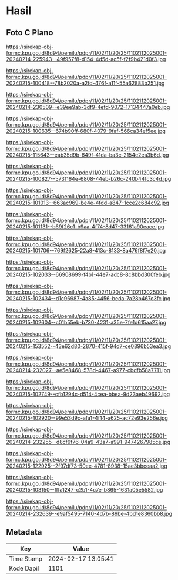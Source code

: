 # Hasil

## Foto C Plano

https://sirekap-obj-formc.kpu.go.id/8d94/pemilu/pdpr/11/02/11/20/25/1102112025001-20240214-225943--49f957f8-d154-4d5d-ac5f-f2f9b421d0f3.jpg

https://sirekap-obj-formc.kpu.go.id/8d94/pemilu/pdpr/11/02/11/20/25/1102112025001-20240215-100418--78b2020a-a2fd-476f-a11f-55a62883b251.jpg

https://sirekap-obj-formc.kpu.go.id/8d94/pemilu/pdpr/11/02/11/20/25/1102112025001-20240214-230509--e39ee9ab-3df9-4efd-9072-17134447a0eb.jpg

https://sirekap-obj-formc.kpu.go.id/8d94/pemilu/pdpr/11/02/11/20/25/1102112025001-20240215-100635--674b90ff-680f-4079-9faf-566ca34ef5ee.jpg

https://sirekap-obj-formc.kpu.go.id/8d94/pemilu/pdpr/11/02/11/20/25/1102112025001-20240215-115643--eab35d9b-649f-41da-ba3c-2154e2ea3b6d.jpg

https://sirekap-obj-formc.kpu.go.id/8d94/pemilu/pdpr/11/02/11/20/25/1102112025001-20240215-100827--5731164e-6808-44eb-b26c-240b44fc3c4d.jpg

https://sirekap-obj-formc.kpu.go.id/8d94/pemilu/pdpr/11/02/11/20/25/1102112025001-20240215-101013--663ac969-be4e-4fdd-a847-1cce2c684c92.jpg

https://sirekap-obj-formc.kpu.go.id/8d94/pemilu/pdpr/11/02/11/20/25/1102112025001-20240215-101131--b69f26c1-b9aa-4f74-8d47-33161a90eace.jpg

https://sirekap-obj-formc.kpu.go.id/8d94/pemilu/pdpr/11/02/11/20/25/1102112025001-20240215-101706--769f2625-22a8-413c-8133-8a476f8f7e20.jpg

https://sirekap-obj-formc.kpu.go.id/8d94/pemilu/pdpr/11/02/11/20/25/1102112025001-20240215-102033--66908699-f4b1-44e7-adc8-8c8bbd300feb.jpg

https://sirekap-obj-formc.kpu.go.id/8d94/pemilu/pdpr/11/02/11/20/25/1102112025001-20240215-102434--d1c96987-4a85-4456-beda-7a28b467c3fc.jpg

https://sirekap-obj-formc.kpu.go.id/8d94/pemilu/pdpr/11/02/11/20/25/1102112025001-20240215-102604--c01b55eb-b730-4231-a35e-7fe1d615aa27.jpg

https://sirekap-obj-formc.kpu.go.id/8d94/pemilu/pdpr/11/02/11/20/25/1102112025001-20240215-153552--43e62d80-2870-415f-94d7-ce0896b53ea3.jpg

https://sirekap-obj-formc.kpu.go.id/8d94/pemilu/pdpr/11/02/11/20/25/1102112025001-20240214-232027--ae5e8468-578d-4467-a977-cbdfb58a7711.jpg

https://sirekap-obj-formc.kpu.go.id/8d94/pemilu/pdpr/11/02/11/20/25/1102112025001-20240215-102749--cfb1294c-d514-4cea-bbea-9d23aeb49692.jpg

https://sirekap-obj-formc.kpu.go.id/8d94/pemilu/pdpr/11/02/11/20/25/1102112025001-20240215-102920--99e53d9c-afa1-4f14-a625-ac72e93e256e.jpg

https://sirekap-obj-formc.kpu.go.id/8d94/pemilu/pdpr/11/02/11/20/25/1102112025001-20240214-232255--d8cf9f76-04a9-43a7-a991-9474267985ce.jpg

https://sirekap-obj-formc.kpu.go.id/8d94/pemilu/pdpr/11/02/11/20/25/1102112025001-20240215-122925--2f97df73-50ee-4781-8938-15ae3bbceaa2.jpg

https://sirekap-obj-formc.kpu.go.id/8d94/pemilu/pdpr/11/02/11/20/25/1102112025001-20240215-103150--fffa1247-c2b1-4c7e-b865-1631a05e5582.jpg

https://sirekap-obj-formc.kpu.go.id/8d94/pemilu/pdpr/11/02/11/20/25/1102112025001-20240214-232639--e9af5495-7140-4d7b-89be-4bd1e8360bb8.jpg


## Metadata

| Key        | Value               |
| ---------- | ------------------- |
| Time Stamp | 2024-02-17 13:05:41 |
| Kode Dapil | 1101                |



